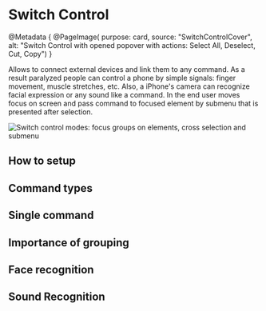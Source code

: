 # Switch Control

@Metadata {
    @PageImage(
               purpose: card, 
               source: "SwitchControlCover", 
               alt: "Switch Control with opened popover with actions: Select All, Deselect, Cut, Copy")
}


Allows to connect external devices and link them to any command. As a result paralyzed people can control a phone by simple signals: finger movement, muscle stretches, etc. Also, a iPhone's camera can recognize facial expression or any sound like a command. In the end user moves focus on screen and pass command to focused element by submenu that is presented after selection.

![Switch control modes: focus groups on elements, cross selection and submenu](SwitchControlOverview)

## How to setup

## Command types

## Single command

## Importance of grouping

## Face recognition

## Sound Recognition

